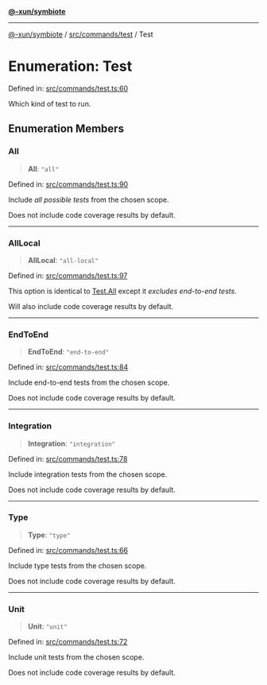 [**@-xun/symbiote**](../../../../README.md)

***

[@-xun/symbiote](../../../../README.md) / [src/commands/test](../README.md) / Test

# Enumeration: Test

Defined in: [src/commands/test.ts:60](https://github.com/Xunnamius/symbiote/blob/ee28fd25e233e1ad9b7043e0faa8defae74dbe7b/src/commands/test.ts#L60)

Which kind of test to run.

## Enumeration Members

### All

> **All**: `"all"`

Defined in: [src/commands/test.ts:90](https://github.com/Xunnamius/symbiote/blob/ee28fd25e233e1ad9b7043e0faa8defae74dbe7b/src/commands/test.ts#L90)

Include _all possible tests_ from the chosen scope.

Does not include code coverage results by default.

***

### AllLocal

> **AllLocal**: `"all-local"`

Defined in: [src/commands/test.ts:97](https://github.com/Xunnamius/symbiote/blob/ee28fd25e233e1ad9b7043e0faa8defae74dbe7b/src/commands/test.ts#L97)

This option is identical to [Test.All](Test.md#all) except it _excludes end-to-end
tests_.

Will also include code coverage results by default.

***

### EndToEnd

> **EndToEnd**: `"end-to-end"`

Defined in: [src/commands/test.ts:84](https://github.com/Xunnamius/symbiote/blob/ee28fd25e233e1ad9b7043e0faa8defae74dbe7b/src/commands/test.ts#L84)

Include end-to-end tests from the chosen scope.

Does not include code coverage results by default.

***

### Integration

> **Integration**: `"integration"`

Defined in: [src/commands/test.ts:78](https://github.com/Xunnamius/symbiote/blob/ee28fd25e233e1ad9b7043e0faa8defae74dbe7b/src/commands/test.ts#L78)

Include integration tests from the chosen scope.

Does not include code coverage results by default.

***

### Type

> **Type**: `"type"`

Defined in: [src/commands/test.ts:66](https://github.com/Xunnamius/symbiote/blob/ee28fd25e233e1ad9b7043e0faa8defae74dbe7b/src/commands/test.ts#L66)

Include type tests from the chosen scope.

Does not include code coverage results by default.

***

### Unit

> **Unit**: `"unit"`

Defined in: [src/commands/test.ts:72](https://github.com/Xunnamius/symbiote/blob/ee28fd25e233e1ad9b7043e0faa8defae74dbe7b/src/commands/test.ts#L72)

Include unit tests from the chosen scope.

Does not include code coverage results by default.
